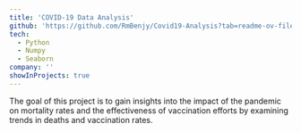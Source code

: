 ```yaml
---
title: 'COVID-19 Data Analysis'
github: 'https://github.com/RmBenjy/Covid19-Analysis?tab=readme-ov-file#covid-19-data-analysis-project'
tech:
  - Python
  - Numpy
  - Seaborn
company: ''
showInProjects: true
---
```


The goal of this project is to gain insights into the impact of the pandemic on mortality rates and the effectiveness of vaccination efforts by examining trends in deaths and vaccination rates.
